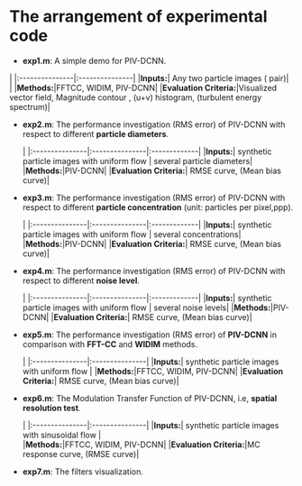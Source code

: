 # The arrangement of experimental code

- **exp1.m**: A simple demo for PIV-DCNN.

|
|:---------------|:---------------|
|**Inputs:**| Any two particle images ( pair)| |
|**Methods:**|FFTCC, WIDIM, PIV-DCNN|
|**Evaluation Criteria:**|Visualized vector field, Magnitude contour , (u+v) histogram,  (turbulent energy spectrum)|


- **exp2.m**: The performance investigation (RMS error) of PIV-DCNN with respect to different **particle diameters**. 

	|
	|:---------------|:---------------|:-------------|
	|**Inputs:**| synthetic particle images with uniform flow |  several particle diameters|
	|**Methods:**|PIV-DCNN|
	|**Evaluation Criteria:**| RMSE curve, (Mean bias curve)|

- **exp3.m**: The performance investigation (RMS error) of PIV-DCNN with respect to different **particle concentration** (unit: particles per pixel,ppp).

	|
	|:---------------|:---------------|:-------------|
	|**Inputs:**| synthetic particle images with uniform flow |  several concentrations|
	|**Methods:**|PIV-DCNN|
	|**Evaluation Criteria:**| RMSE curve, (Mean bias curve)|

- **exp4.m**: The performance investigation (RMS error) of PIV-DCNN with respect to different **noise level**. 

	|
	|:---------------|:---------------|:-------------|
	|**Inputs:**| synthetic particle images with uniform flow |  several noise levels|
	|**Methods:**|PIV-DCNN|
	|**Evaluation Criteria:**| RMSE curve, (Mean bias curve)|

- **exp5.m**: The performance investigation (RMS error) of **PIV-DCNN** in comparison with **FFT-CC** and **WIDIM** methods. 

	|
	|:---------------|:---------------|
	|**Inputs:**| synthetic particle images with uniform flow |
	|**Methods:**|FFTCC, WIDIM, PIV-DCNN|
	|**Evaluation Criteria:**| RMSE curve, (Mean bias curve)|

- **exp6.m**: The Modulation Transfer Function of PIV-DCNN, i.e, **spatial resolution test**. 

	|
	|:---------------|:---------------|
	|**Inputs:**| synthetic particle images with sinusoidal flow |  
	|**Methods:**|FFTCC, WIDIM, PIV-DCNN|
	|**Evaluation Criteria:**|MC response curve, (RMSE curve)|

- **exp7.m**: The filters visualization.  

 



 

